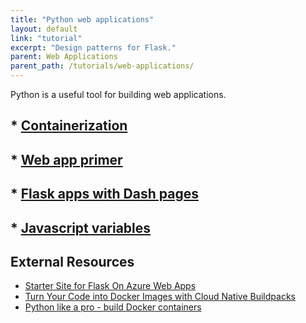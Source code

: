 ```yaml
---
title: "Python web applications"
layout: default
link: "tutorial"
excerpt: "Design patterns for Flask."
parent: Web Applications
parent_path: /tutorials/web-applications/
---
```

Python is a useful tool for building web applications.

## * [Containerization](containerization.html)
## * [Web app primer](web-app-primer.html)
## * [Flask apps with Dash pages](dash-in-flask.html)
## * [Javascript variables](js-variables.html)

## **External Resources**
* [Starter Site for Flask On Azure Web Apps](http://timmyreilly.azurewebsites.net/starter-site-for-flask-on-azure-web-apps/)
* [Turn Your Code into Docker Images with Cloud Native Buildpacks](https://blog.heroku.com/docker-images-with-buildpacks)
* [Python like a pro - build Docker containers](https://tanzu.vmware.com/developer/guides/python/cnb-gs-python/)